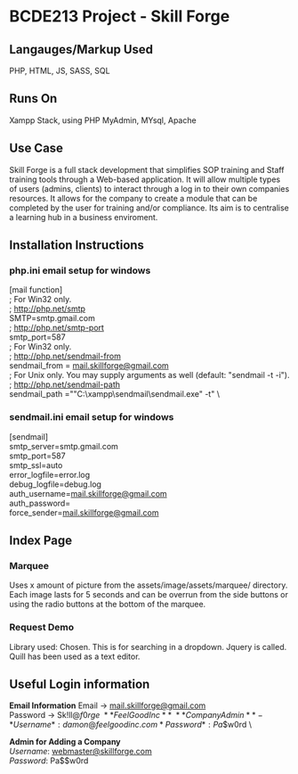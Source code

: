 # BCDE213 Project - Skill Forge #

## Langauges/Markup Used
PHP, HTML, JS, SASS, SQL

## Runs On
Xampp Stack, using PHP MyAdmin, MYsql, Apache

## Use Case
Skill Forge is a full stack development that simplifies SOP training and Staff training tools through a Web-based application. It will allow multiple types of users (admins, clients) to interact through a log in to their own companies resources.
It allows for the company to create a module that can be completed by the user for training and/or compliance. Its aim is to centralise a learning hub in a business enviroment.

## Installation Instructions
### php.ini email setup for windows
[mail function] \
; For Win32 only. \
; http://php.net/smtp \
SMTP=smtp.gmail.com \
; http://php.net/smtp-port \
smtp_port=587 \
; For Win32 only. \
; http://php.net/sendmail-from \
sendmail_from = mail.skillforge@gmail.com \
; For Unix only.  You may supply arguments as well (default: "sendmail -t -i"). \
; http://php.net/sendmail-path \
sendmail_path ="\"C:\xampp\sendmail\sendmail.exe\" -t" \

### sendmail.ini email setup for windows
[sendmail] \
smtp_server=smtp.gmail.com \
smtp_port=587 \
smtp_ssl=auto \
error_logfile=error.log \
debug_logfile=debug.log \
auth_username=mail.skillforge@gmail.com \
auth_password=<create app password by signing into Google account> \
force_sender=mail.skillforge@gmail.com 

## Index Page
### Marquee
Uses x amount of picture from the assets/image/assets/marquee/ directory. Each image lasts for 5 seconds and can be overrun from the side buttons or using the radio buttons at the bottom of the marquee.
### Request Demo
Library used: Chosen. This is for searching in a dropdown. Jquery is called.
Quill has been used as a text editor.


## Useful Login information
**Email Information**
Email -> mail.skillforge@gmail.com \
Password -> Sk!ll$@f0rge \
**Feel Good Inc** \
**Company Admin** - *Username*: damon@feelgoodinc.com *Password*: Pa$$w0rd \

**Admin for Adding a Company** \
*Username*: webmaster@skillforge.com \
*Password*: Pa$$w0rd
